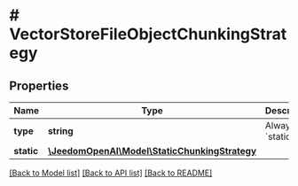 # # VectorStoreFileObjectChunkingStrategy

## Properties

Name | Type | Description | Notes
------------ | ------------- | ------------- | -------------
**type** | **string** | Always &#x60;static&#x60;. |
**static** | [**\JeedomOpenAI\Model\StaticChunkingStrategy**](StaticChunkingStrategy.md) |  |

[[Back to Model list]](../../README.md#models) [[Back to API list]](../../README.md#endpoints) [[Back to README]](../../README.md)
